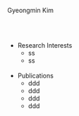 

<span class="spn3">Gyeongmin Kim</span>

<br>
<br>

<ul>
  <li><span class="spn1">Research Interests</span>
    <ul class="nested">
      <li><span class="spn6">ss</span></li>
      <li><span class="spn6">ss</span></li>
    </ul>
  </li>
  &nbsp;
  <li><span class="spn1">Publications</span>
    <ul class="nested">
      <li><span class="spn6">ddd</span></li>
      <li><span class="spn6">ddd</span></li>
      <li><span class="spn6">ddd</span></li>
      <li><span class="spn6">ddd</span></li>
    </ul>
  </li>
</ul>